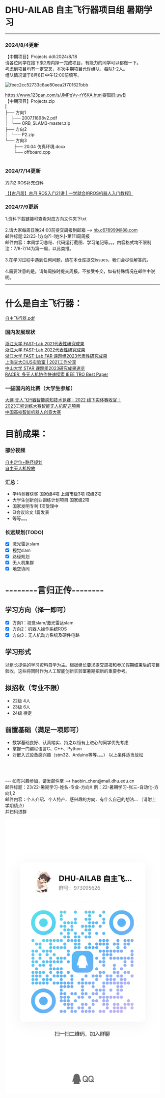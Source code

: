 # DHU-AILAB 自主飞行器项目组 暑期学习
---
### 2024/8/4更新
【中期项目】Projects  ddl:2024/8/18<br>
请各位同学在接下来2周内择一完成项目，有能力的同学可以都做一下。<br>
考虑到项目均有一定交叉，本次中期项目允许组队，每队1-2人。<br>
组队情况请于8月8日中午12:00前填写。<br>

![feec2cc52733c8ae80eea2f701621bbb](https://github.com/user-attachments/assets/2ae380b2-26ba-4379-9de2-6ecc18ca1536)

https://www.123pan.com/s/JMPqVv-rY6KA.html提取码:uwEi<br>
【中期项目】Projects.zip<br>
|<br>
├── 方向1<br>
│   ├── 2007.11898v2.pdf<br>
│   └── ORB_SLAM3-master.zip<br>
├── 方向2<br>
│   └── P2.zip<br>
└── 方向3<br>
    &emsp;&emsp;├── 20.04 仿真环境.docx<br>
    &emsp;&emsp;└── offboard.cpp<br>
<br>

### 2024/7/14更新
方向2 ROS补充资料

[【【古月居】古月·ROS入门21讲 | 一学就会的ROS机器人入门教程】]( https://www.bilibili.com/video/BV1zt411G7Vn/?share_source=copy_web&vd_source=0dcdde79b7dae0137ed24d4067111edf)


### 2024/7/9更新
1.资料下载链接可查看对应方向文件夹下txt<br><br>
2.请大家每周日晚24:00前提交周报到邮箱 --> hb.c678999@88.com<br>
邮件标题:22/23-[方向?]-[姓名]-第[?]周周报<br>
邮件内容：本周学习总结、代码运行截图、学习笔记等。。。内容格式均不限制<br>
注：7/8-7/14为第一周，以此类推。<br><br>
3.在学习过程中遇到任何问题，请在本仓库提交issues，我们会尽快解答的。<br><br>
4.需要注意的是，请每周按时提交周报。不接受补交，如有特殊情况在邮件中说明。

---
# 什么是自主飞行器：
[自主飞行器.pdf](自主飞行器简介.pdf) 
### 国内发展现状
[浙江大学 FAST-Lab 2021代表性研究成果](https://www.bilibili.com/video/BV1eq4y1F7EJ/?spm_id_from=333.999.0.0&vd_source=f85eb6ada6324b9c99a2057597d06c6b)<br>
[浙江大学 FAST-Lab 2022代表性研究成果](https://www.bilibili.com/video/BV1iY411X7ZC/?spm_id_from=333.999.0.0&vd_source=f85eb6ada6324b9c99a2057597d06c6b)<br>
[浙江大学 FAST-Lab FAR 课题组2023代表性研究成果](https://www.bilibili.com/video/av1900272364/?spm_id_from=333.999.0.0&vd_source=f85eb6ada6324b9c99a2057597d06c6b)<br>
[上海交大CIUS实验室 | 2021工作分享](https://www.bilibili.com/video/BV1CA411A7y2/?spm_id_from=333.999.0.0&vd_source=f85eb6ada6324b9c99a2057597d06c6b)<br>
[中山大学 STAR 课题组2023研究成果速览](https://www.bilibili.com/video/BV1CA4m1578H/?spm_id_from=333.337.search-card.all.click&vd_source=f85eb6ada6324b9c99a2057597d06c6b)<br>
[RACER: 多无人机协作快速探索 IEEE TRO Best Paper](https://www.bilibili.com/video/BV1ec411J7ps/?spm_id_from=333.337.search-card.all.click&vd_source=f85eb6ada6324b9c99a2057597d06c6b)
### 一些国内的比赛（大学生参加）
[大疆 无人飞行器智能感知技术竞赛｜2022 线下实体赛收官！](https://www.bilibili.com/video/BV1dg411J7Zb/?spm_id_from=333.337.search-card.all.click&vd_source=f85eb6ada6324b9c99a2057597d06c6b)<br>
[2023工程训练大赛智能无人机配送项目](https://www.bilibili.com/video/BV1K8411M7aV/?spm_id_from=333.337.search-card.all.click&vd_source=f85eb6ada6324b9c99a2057597d06c6b)<br>
[中国高校智能机器人创意大赛](https://www.bilibili.com/video/BV1q94y147PW/?spm_id_from=333.337.search-card.all.click&vd_source=f85eb6ada6324b9c99a2057597d06c6b)

# 目前成果：
### 部分视频
[自主定位+路径规划](https://www.bilibili.com/video/BV1pJ4m1T7uZ/?spm_id_from=333.999.0.0&vd_source=f85eb6ada6324b9c99a2057597d06c6b)<br>
[自主无人机投放](https://www.bilibili.com/video/BV16e4y1g7S4/?spm_id_from=333.999.0.0&vd_source=f85eb6ada6324b9c99a2057597d06c6b)
### 汇总：
- 学科竞赛获奖 国家级4项 上海市级3项 校级2项
- 大学生创新创业训练计划项目 国家级2项
- 国家发明专利 1项受理中
- EI会议论文 1篇发表
- 等等。。。

### 长远规划(TODO)
- [X] 激光雷达slam
- [X] 视觉slam
- [X] 路径规划
- [X] 无人机集群
- [X] 地空协同

# --------言归正传--------
## 学习方向（择一即可）
- [X] 方向1：视觉slam/激光雷达slam
- [X] 方向2：机器人操作系统ROS
- [X] 方向3：无人机动力系统及硬件电路
## 学习形式
以组长提供的学习资料自学为主。根据组长要求提交周报和参加假期结束后的项目验收，这些将同时作为人工智能创新实验室暑期招新的重要参考。
## 拟招收（专业不限）
- 22级 4人
- 23级 6人
- 24级 待定
## 前置基础（满足一项即可）
- 数学基础良好、认真踏实、持之以恒有上进心的同学优先考虑
- 掌握一门编程语言C、C++、Python
- 对嵌入式设备感兴趣（stm32、Arduino等等。。。）
以上条件适当放松
<br>
<br>
<br>
---
如有兴趣参加，请发邮件至 -->  haobin_chen@mail.dhu.edu.cn <br>
邮件标题：23/22-暑期学习-姓名-专业-方向X    例：22-暑期学习-张三-自动化-方向1,2<br>
邮件内容：个人介绍、个人特产、感兴趣的方向、有什么自己的想法... （请附上学期绩点）<br>
并扫码进群<br>


![alt text](QQ.jpg)


<br>
<br>
<br>
<br>
